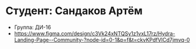 # Студент: Сандаков Артём 
- Группа: ДИ-16
- https://www.figma.com/design/c3Vk24xNTQSy1z1vxL17rz/Hydra-Landing-Page--Community-?node-id=0-1&p=f&t=ckvKPdfVlCd7jmvq-0
